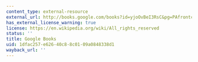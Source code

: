```yaml
---
content_type: external-resource
external_url: http://books.google.com/books?id=yjoOvBeI3RsC&pg=PAfrontcover
has_external_license_warning: true
license: https://en.wikipedia.org/wiki/All_rights_reserved
status: ''
title: Google Books
uid: 1dfac257-e626-40c8-8c01-09a0848338d1
wayback_url: ''
---
```

